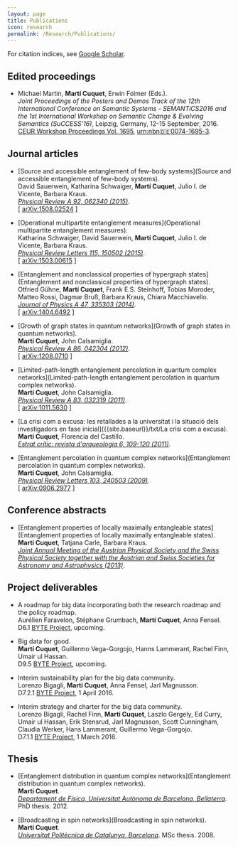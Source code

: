 ```yaml
---
layout: page
title: Publications
icon: research
permalink: /Research/Publications/
---
```


For citation indices, see [Google Scholar](https://scholar.google.at/citations?user=540UR0IAAAAJ).

## Edited proceedings

- Michael Martin, **Martí Cuquet**, Erwin Folmer (Eds.).  
  _Joint Proceedings of the Posters and Demos Track of the 12th International Conference on Semantic Systems - SEMANTiCS2016 and the 1st International Workshop on Semantic Change & Evolving Semantics (SuCCESS'16)_, Leipzig, Germany, 12-15 September, 2016.  
  [CEUR Workshop Proceedings Vol. 1695](http://ceur-ws.org/Vol-1695/), [urn:nbn:de:0074-1695-3](http://nbn-resolving.de/urn:nbn:de:0074-1695-3).

## Journal articles

- [Source and accessible entanglement of few-body systems](Source and accessible entanglement of few-body systems).  
  David Sauerwein, Katharina Schwaiger, **Martí Cuquet**, Julio I. de Vicente, Barbara Kraus.  
  _[Physical Review A 92, 062340 (2015)](http://dx.doi.org/10.1103/PhysRevA.92.062340)_.  
  [ [arXiv:1508.02524](http://arxiv.org/abs/1508.02524) ]

- [Operational multipartite entanglement measures](Operational multipartite entanglement measures).  
  Katharina Schwaiger, David Sauerwein, **Martí Cuquet**, Julio I. de Vicente, Barbara Kraus.  
  _[Physical Review Letters 115, 150502 (2015)](http://dx.doi.org/10.1103/PhysRevLett.115.150502)_.  
  [ [arXiv:1503.00615](http://arxiv.org/abs/1503.00615) ]

- [Entanglement and nonclassical properties of hypergraph states](Entanglement and nonclassical properties of hypergraph states).  
  Otfried Gühne, **Martí Cuquet**, Frank E.S. Steinhoff, Tobias Moroder, Matteo Rossi, Dagmar Bruß, Barbara Kraus, Chiara Macchiavello.  
  _[Journal of Physics A 47, 335303 (2014)](http://dx.doi.org/10.1088/1751-8113/47/33/335303)_.  
  [ [arXiv:1404.6492](http://arxiv.org/abs/1404.6492) ]

- [Growth of graph states in quantum networks](Growth of graph states in quantum networks).  
  **Martí Cuquet**, John Calsamiglia.  
  _[Physical Review A 86, 042304 (2012)](http://dx.doi.org/10.1103/PhysRevA.86.042304)_.  
  [ [arXiv:1208.0710](http://arxiv.org/abs/1208.0710) ]

- [Limited-path-length entanglement percolation in quantum complex networks](Limited-path-length entanglement percolation in quantum complex networks).  
  **Martí Cuquet**, John Calsamiglia.  
  _[Physical Review A 83, 032319 (2011)](http://dx.doi.org/10.1103/PhysRevA.83.032319)_.  
  [ [arXiv:1011.5630](http://arxiv.org/abs/1011.5630) ]

- [La crisi com a excusa: les retallades a la universitat i la situació dels investigadors en fase inicial]({{site.baseurl}}/txt/La crisi com a excusa).  
  **Martí Cuquet**, Florencia del Castillo.  
  _[Estrat crític: revista d'arqueologia 6, 109-120 (2011)](http://ddd.uab.cat/record/107241/)_.  

- [Entanglement percolation in quantum complex networks](Entanglement percolation in quantum complex networks).  
  **Martí Cuquet**, John Calsamiglia.  
  _[Physical Review Letters 103, 240503 (2009)](http://dx.doi.org/10.1103/PhysRevLett.103.240503)_.  
  [ [arXiv:0906.2977](http://arxiv.org/abs/0906.2977) ]

## Conference abstracts

- [Entanglement properties of locally maximally entangleable states](Entanglement properties of locally maximally entangleable states).  
  **Martí Cuquet**, Tatjana Carle, Barbara Kraus.  
  _[Joint Annual Meeting of the Austrian Physical Society and the Swiss Physical Society together with the Austrian and Swiss Societies for Astronomy and Astrophysics (2013)](http://www.jku.at/conferences/content/e198715/)_.

## Project deliverables

- A roadmap for big data incorporating both the research roadmap and the policy roadmap.  
  Aurélien Faravelon, Stéphane Grumbach, **Martí Cuquet**, Anna Fensel.  
  D6.1 [BYTE Project](http://byte-project.eu/), upcoming.

- Big data for good.  
  **Martí Cuquet**, Guillermo Vega-Gorgojo, Hanns Lammerant, Rachel Finn, Umair ul Hassan.  
  D9.5 [BYTE Project](http://byte-project.eu/), upcoming.

- Interim sustainability plan for the big data community.  
  Lorenzo Bigagli, **Martí Cuquet**, Anna Fensel, Jarl Magnusson.  
  D7.2.1 [BYTE Project](http://byte-project.eu/), 1 April 2016.

- Interim strategy and charter for the big data community.  
  Lorenzo Bigagli, Rachel Finn, **Martí Cuquet**, Laszlo Gergely, Ed Curry, Umair ul Hassan, Erik Stensrud, Jarl Magnusson, Scott Cunningham, Claudia Werker, Hans Lammerant, Guillermo Vega-Gorgojo.  
  D7.1.1 [BYTE Project](http://byte-project.eu/), 1 March 2016.

## Thesis

- [Entanglement distribution in quantum complex networks](Entanglement distribution in quantum complex networks).  
  **Martí Cuquet**.  
  _[Departament de Física, Universitat Autònoma de Barcelona, Bellaterra](http://tdx.cat/handle/10803/107850)_. PhD thesis. 2012.

- [Broadcasting in spin networks](Broadcasting in spin networks).  
  **Martí Cuquet**.  
  _[Universitat Politècnica de Catalunya, Barcelona](http://upcommons.upc.edu/handle/2099.1/6010)_. MSc thesis. 2008.
